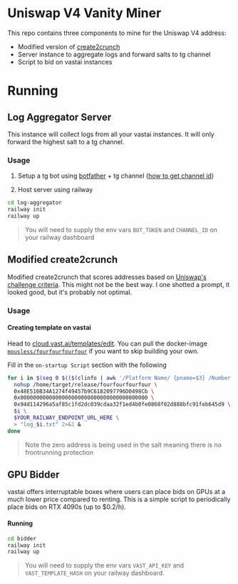 # Uniswap V4 Vanity Miner

This repo contains three components to mine for the Uniswap V4 address:
- Modified version of [create2crunch](https://github.com/0age/create2crunch)
- Server instance to aggregate logs and forward salts to tg channel
- Script to bid on vastai instances

# Running

## Log Aggregator Server

This instance will collect logs from all your vastai instances. It will only forward the highest salt to a tg channel.

### Usage

1. Setup a tg bot using [botfather](t.me/botfather) + tg channel ([how to get channel id](https://stackoverflow.com/questions/33858927/how-to-obtain-the-chat-id-of-a-private-telegram-channel))

2. Host server using railway
```bash
cd log-aggregator
railway init
railway up
```
> You will need to supply the env vars `BOT_TOKEN` and `CHANNEL_ID` on your railway dashboard


## Modified create2crunch

Modified create2crunch that scores addresses based on [Uniswap's challenge criteria](https://github.com/Uniswap/v4-periphery/blob/3f295d8435e4f776ea2daeb96ce1bc6d63f33fc7/src/libraries/VanityAddressLib.sol#L16-L22). This might not be the best way. I one shotted a prompt, it looked good, but it's probably not optimal.

### Usage

#### Creating template on vastai

Head to [cloud.vast.ai/templates/edit](https://cloud.vast.ai/templates/edit). You can pull the docker-image [`mousless/fourfourfourfour`](https://hub.docker.com/repository/docker/mousless/fourfourfourfour/general) if you want to skip building your own.

Fill in the `on-startup Script` section with the following
```bash
for i in $(seq 0 $(($(clinfo | awk '/Platform Name/ {pname=$3} /Number of devices/ {if (pname ~ /NVIDIA/) {print $4}}') - 1))); do
  nohup /home/target/release/fourfourfourfour \
  0x48E516B34A1274f49457b9C6182097796D0498Cb \
  0x0000000000000000000000000000000000000000 \
  0x94d114296a5af85c1fd2dc039cdaa32f1ed4b0fe0868f02d888bfc91feb645d9 \
  $i \
  $YOUR_RAILWAY_ENDPOINT_URL_HERE \
  > "log_$i.txt" 2>&1 &
done
```
> Note the zero address is being used in the salt meaning there is no frontrunning protection

## GPU Bidder

vastai offers interruptable boxes where users can place bids on GPUs at a much lower price compared to renting. This is a simple script to periodically place bids on RTX 4090s (up to $0.2/h).

#### Running
```bash
cd bidder
railway init
railway up
```
> You will need to supply the env vars `VAST_API_KEY` and `VAST_TEMPLATE_HASH` on your railway dashboard.
